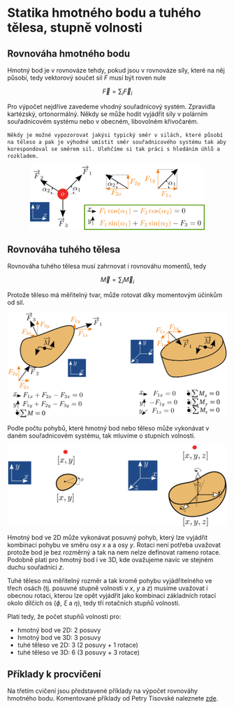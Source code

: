 # Statika hmotného bodu a tuhého tělesa, stupně volnosti

## Rovnováha hmotného bodu

Hmotný bod je v rovnováze tehdy, pokud jsou v rovnováze síly, které na něj působí, tedy vektorový součet sil $F$ musí být roven nule

$$
\overrightarrow{F} = \sum_i \overrightarrow{F}_i
$$

Pro výpočet nejdříve zavedeme vhodný souřadnicový systém. Zpravidla kartézský, ortonormálný. Někdy se může hodit vyjádřit síly v polárním souřadnicovém systému nebo v obecném, libovolném křivočarém.

```{admonition} Poznámka
Někdy je možné vypozorovat jakýsi typický směr v silách, které působí na těleso a pak je výhodné umístit směr souřadnicového systému tak aby korespondoval se směrem sil. Ulehčíme si tak práci s hledáním úhlů a rozkladem.
```
<p align="center">
    <img src="obrazky/prednaska03/statika_HM.png" alt="rovnováha hmotného bodu" width="400"/>
</p>

## Rovnováha tuhého tělesa

Rovnováha tuhého tělesa musí zahrnovat i rovnováhu momentů, tedy

$$
\overrightarrow{M} = \sum_i \overrightarrow{M}_i
$$

Protože těleso má měřitelný tvar, může rotovat díky momentovým účinkům od sil.
<p align="center">
    <img src="obrazky/prednaska03/statika_tuhe_teleso.png" alt="rovnováha tuhého tělesa" width="500"/>
</p>

Podle počtu pohybů, které hmotný bod nebo těleso může vykonávat v daném souřadnicovém systému, tak mluvíme o stupních volnosti.

<p align="center">
    <img src="obrazky/prednaska03/stupne_volnosti.png" alt="stupně volnosti hmotného bodu a tělesa" width="500"/>
</p>

Hmotný bod ve 2D může vykonávat posuvný pohyb, který lze vyjádřit kombinací pohybu ve směru osy $x$ a a osy $y$. Rotaci není potřeba uvažovat protože bod je bez rozměrný a tak na nem nelze definovat rameno rotace. Podobně platí pro hmotný bod i ve 3D, kde ovažujeme navíc ve stejném duchu souřadnici $z$.

Tuhé těleso má měřitelný rozměr a tak kromě pohybu vyjádřitelného ve třech osách (tj. posuvné stupně volnosti v $x$, $y$ a $z$) musíme uvažovat i obecnou rotaci, kterou lze opět vyjádřit jako kombinaci základních rotací okolo dílčích os ($\phi$, $\xi$ a $\eta$), tedy tří rotačních stupňů volnosti.

Platí tedy, že počet stupňů volnosti pro:
- hmotný bod ve 2D: 2 posuvy
- hmotný bod ve 3D: 3 posuvy
- tuhé těleso ve 2D: 3 (2 posuvy + 1 rotace)
- tuhé těleso ve 3D: 6 (3 posuvy + 3 rotace)

## Příklady k procvičení

Na třetím cvičení jsou představené příklady na výpočet rovnováhy hmotného bodu. Komentované příklady od Petry Tisovské naleznete [zde](https://owncloud.cesnet.cz/index.php/s/B6rnY54Dp7JOsC2).